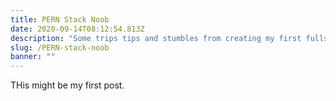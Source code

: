 ```yaml
---
title: PERN Stack Noob
date: 2020-09-14T08:12:54.813Z
description: "Some trips tips and stumbles from creating my first fullstack website "
slug: /PERN-stack-noob
banner: ""
---
```

THis might be my first post.